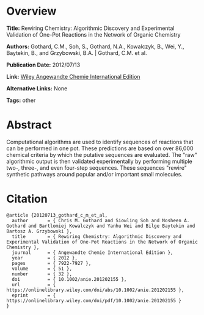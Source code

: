 # Overview
**Title:**
Rewiring Chemistry: Algorithmic Discovery and Experimental Validation of One-Pot Reactions in the Network of Organic Chemistry

**Authors:**
Gothard, C.M., Soh, S., Gothard, N.A., Kowalczyk, B., Wei, Y., Baytekin, B., and Grzybowski, B.A. |
Gothard, C.M. et al.

**Publication Date:**
2012/07/13

**Link:**
[Wiley Angewandte Chemie International Edition](https://onlinelibrary.wiley.com/doi/10.1002/anie.201202155)

**Alternative Links:**
None

**Tags:**
other


# Abstract
Computational algorithms are used to identify sequences of reactions that can be performed in one pot.
These predictions are based on over 86,000 chemical criteria by which the putative sequences are evaluated.
The "raw" algorithmic output is then validated experimentally by performing multiple two-, three-, and even four-step sequences.
These sequences "rewire" synthetic pathways around popular and/or important small molecules.


# Citation
```
@article {20120713_gothard_c_m_et_al,
  author       = { Chris M. Gothard and Siowling Soh and Nosheen A. Gothard and Bartlomiej Kowalczyk and Yanhu Wei and Bilge Baytekin and Bartosz A. Grzybowski },
  title        = { Rewiring Chemistry: Algorithmic Discovery and Experimental Validation of One-Pot Reactions in the Network of Organic Chemistry },
  journal      = { Angewandte Chemie International Edition },
  year         = { 2012 },
  pages        = { 7922-7927 },
  volume       = { 51 },
  number       = { 32 },
  doi          = { 10.1002/anie.201202155 },
  url          = { https://onlinelibrary.wiley.com/doi/abs/10.1002/anie.201202155 },
  eprint       = { https://onlinelibrary.wiley.com/doi/pdf/10.1002/anie.201202155 }
}
```
